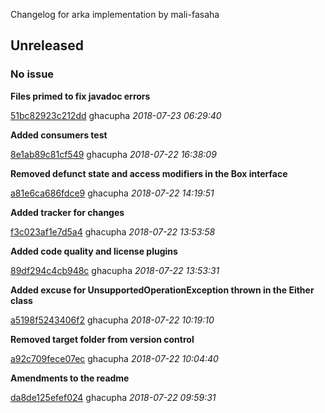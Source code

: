 
Changelog for arka implementation by mali-fasaha

## Unreleased
### No issue

**Files primed to fix javadoc errors**


[51bc82923c212dd](https://github.com/mali-fasaha/arka/commit/51bc82923c212dd) ghacupha *2018-07-23 06:29:40*

**Added consumers test**


[8e1ab89c81cf549](https://github.com/mali-fasaha/arka/commit/8e1ab89c81cf549) ghacupha *2018-07-22 16:38:09*

**Removed defunct state and access modifiers in the Box interface**


[a81e6ca686fdce9](https://github.com/mali-fasaha/arka/commit/a81e6ca686fdce9) ghacupha *2018-07-22 14:19:51*

**Added tracker for changes**


[f3c023af1e7d5a4](https://github.com/mali-fasaha/arka/commit/f3c023af1e7d5a4) ghacupha *2018-07-22 13:53:58*

**Added code quality and license plugins**


[89df294c4cb948c](https://github.com/mali-fasaha/arka/commit/89df294c4cb948c) ghacupha *2018-07-22 13:53:31*

**Added excuse for UnsupportedOperationException thrown in the Either class**


[a5198f5243406f2](https://github.com/mali-fasaha/arka/commit/a5198f5243406f2) ghacupha *2018-07-22 10:19:10*

**Removed target folder from version control**


[a92c709fece07ec](https://github.com/mali-fasaha/arka/commit/a92c709fece07ec) ghacupha *2018-07-22 10:04:40*

**Amendments to the readme**


[da8de125efef024](https://github.com/mali-fasaha/arka/commit/da8de125efef024) ghacupha *2018-07-22 09:59:31*



